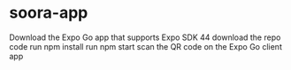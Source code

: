 # soora-app

Download the Expo Go app that supports Expo SDK 44
download the repo code
run npm install
run npm start
scan the QR code on the Expo Go client app
